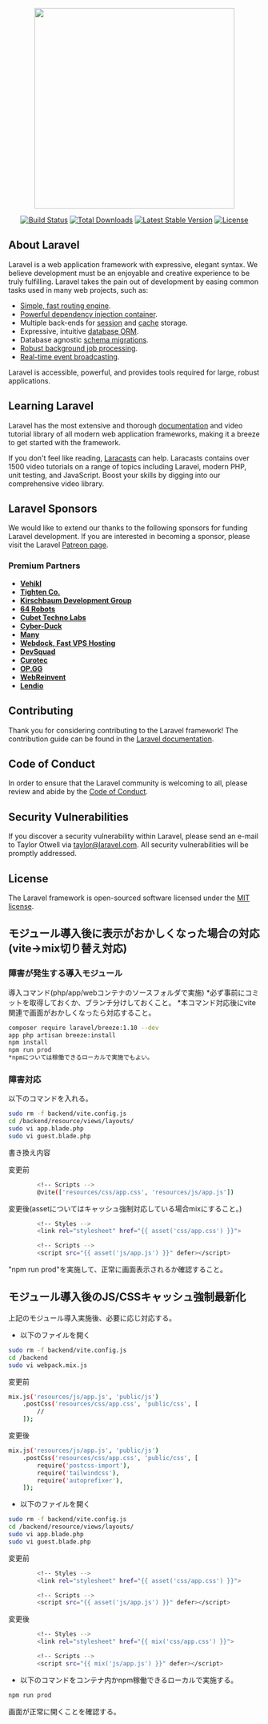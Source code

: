 <p align="center"><a href="https://laravel.com" target="_blank"><img src="https://raw.githubusercontent.com/laravel/art/master/logo-lockup/5%20SVG/2%20CMYK/1%20Full%20Color/laravel-logolockup-cmyk-red.svg" width="400"></a></p>

<p align="center">
<a href="https://travis-ci.org/laravel/framework"><img src="https://travis-ci.org/laravel/framework.svg" alt="Build Status"></a>
<a href="https://packagist.org/packages/laravel/framework"><img src="https://img.shields.io/packagist/dt/laravel/framework" alt="Total Downloads"></a>
<a href="https://packagist.org/packages/laravel/framework"><img src="https://img.shields.io/packagist/v/laravel/framework" alt="Latest Stable Version"></a>
<a href="https://packagist.org/packages/laravel/framework"><img src="https://img.shields.io/packagist/l/laravel/framework" alt="License"></a>
</p>

## About Laravel

Laravel is a web application framework with expressive, elegant syntax. We believe development must be an enjoyable and creative experience to be truly fulfilling. Laravel takes the pain out of development by easing common tasks used in many web projects, such as:

- [Simple, fast routing engine](https://laravel.com/docs/routing).
- [Powerful dependency injection container](https://laravel.com/docs/container).
- Multiple back-ends for [session](https://laravel.com/docs/session) and [cache](https://laravel.com/docs/cache) storage.
- Expressive, intuitive [database ORM](https://laravel.com/docs/eloquent).
- Database agnostic [schema migrations](https://laravel.com/docs/migrations).
- [Robust background job processing](https://laravel.com/docs/queues).
- [Real-time event broadcasting](https://laravel.com/docs/broadcasting).

Laravel is accessible, powerful, and provides tools required for large, robust applications.

## Learning Laravel

Laravel has the most extensive and thorough [documentation](https://laravel.com/docs) and video tutorial library of all modern web application frameworks, making it a breeze to get started with the framework.

If you don't feel like reading, [Laracasts](https://laracasts.com) can help. Laracasts contains over 1500 video tutorials on a range of topics including Laravel, modern PHP, unit testing, and JavaScript. Boost your skills by digging into our comprehensive video library.

## Laravel Sponsors

We would like to extend our thanks to the following sponsors for funding Laravel development. If you are interested in becoming a sponsor, please visit the Laravel [Patreon page](https://patreon.com/taylorotwell).

### Premium Partners

- **[Vehikl](https://vehikl.com/)**
- **[Tighten Co.](https://tighten.co)**
- **[Kirschbaum Development Group](https://kirschbaumdevelopment.com)**
- **[64 Robots](https://64robots.com)**
- **[Cubet Techno Labs](https://cubettech.com)**
- **[Cyber-Duck](https://cyber-duck.co.uk)**
- **[Many](https://www.many.co.uk)**
- **[Webdock, Fast VPS Hosting](https://www.webdock.io/en)**
- **[DevSquad](https://devsquad.com)**
- **[Curotec](https://www.curotec.com/services/technologies/laravel/)**
- **[OP.GG](https://op.gg)**
- **[WebReinvent](https://webreinvent.com/?utm_source=laravel&utm_medium=github&utm_campaign=patreon-sponsors)**
- **[Lendio](https://lendio.com)**

## Contributing

Thank you for considering contributing to the Laravel framework! The contribution guide can be found in the [Laravel documentation](https://laravel.com/docs/contributions).

## Code of Conduct

In order to ensure that the Laravel community is welcoming to all, please review and abide by the [Code of Conduct](https://laravel.com/docs/contributions#code-of-conduct).

## Security Vulnerabilities

If you discover a security vulnerability within Laravel, please send an e-mail to Taylor Otwell via [taylor@laravel.com](mailto:taylor@laravel.com). All security vulnerabilities will be promptly addressed.

## License

The Laravel framework is open-sourced software licensed under the [MIT license](https://opensource.org/licenses/MIT).

## モジュール導入後に表示がおかしくなった場合の対応(vite→mix切り替え対応)

### 障害が発生する導入モジュール

導入コマンド(php/app/webコンテナのソースフォルダで実施)
*必ず事前にコミットを取得しておくか、ブランチ分けしておくこと。
*本コマンド対応後にvite関連で画面がおかしくなったら対応すること。

```bash
composer require laravel/breeze:1.10 --dev
app php artisan breeze:install
npm install
npm run prod
*npmについては稼働できるローカルで実施でもよい。
```

### 障害対応

以下のコマンドを入れる。

```bash
sudo rm -f backend/vite.config.js
cd /backend/resource/views/layouts/
sudo vi app.blade.php
sudo vi guest.blade.php
```

書き換え内容

変更前
```bash
        <!-- Scripts -->
        @vite(['resources/css/app.css', 'resources/js/app.js'])
```

変更後(assetについてはキャッシュ強制対応している場合mixにすること。)
```bash
        <!-- Styles -->
        <link rel="stylesheet" href="{{ asset('css/app.css') }}">

        <!-- Scripts -->
        <script src="{{ asset('js/app.js') }}" defer></script>
```

"npm run prod"を実施して、正常に画面表示されるか確認すること。

## モジュール導入後のJS/CSSキャッシュ強制最新化

上記のモジュール導入実施後、必要に応じ対応する。

* 以下のファイルを開く

```bash
sudo rm -f backend/vite.config.js
cd /backend
sudo vi webpack.mix.js
```

変更前
```bash
mix.js('resources/js/app.js', 'public/js')
    .postCss('resources/css/app.css', 'public/css', [
        //
    ]);
```

変更後
```bash
mix.js('resources/js/app.js', 'public/js')
    .postCss('resources/css/app.css', 'public/css', [
        require('postcss-import'),
        require('tailwindcss'),
        require('autoprefixer'),
    ]);
```


* 以下のファイルを開く

```bash
sudo rm -f backend/vite.config.js
cd /backend/resource/views/layouts/
sudo vi app.blade.php
sudo vi guest.blade.php
```

変更前
```bash
        <!-- Styles -->
        <link rel="stylesheet" href="{{ asset('css/app.css') }}">

        <!-- Scripts -->
        <script src="{{ asset('js/app.js') }}" defer></script>
```

変更後
```bash
        <!-- Styles -->
        <link rel="stylesheet" href="{{ mix('css/app.css') }}">

        <!-- Scripts -->
        <script src="{{ mix('js/app.js') }}" defer></script>
```

* 以下のコマンドをコンテナ内かnpm稼働できるローカルで実施する。

```bash
npm run prod
```

画面が正常に開くことを確認する。
